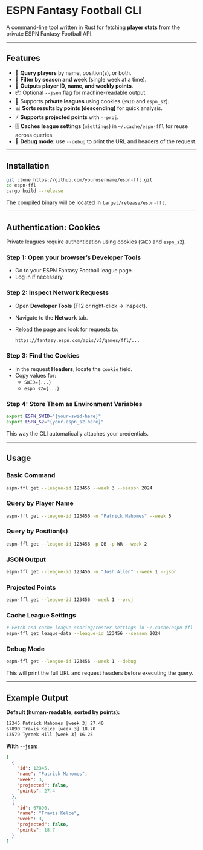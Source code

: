 # ESPN Fantasy Football CLI

A command-line tool written in Rust for fetching **player stats** from the private ESPN Fantasy Football API.

---

## Features

- 🔎 **Query players** by name, position(s), or both.  
- 📅 **Filter by season and week** (single week at a time).  
- 🏈 **Outputs player ID, name, and weekly points**.  
- 📦 Optional `--json` flag for machine-readable output.  
- 🔑 Supports **private leagues** using cookies (`SWID` and `espn_s2`).  
- 📊 **Sorts results by points (descending)** for quick analysis.  
- ⚡ **Supports projected points** with `--proj`.
- 🗄️ **Caches league settings** (`mSettings`) in `~/.cache/espn-ffl` for reuse across queries.  
- 🐞 **Debug mode**: use `--debug` to print the URL and headers of the request.

---

## Installation

```bash
git clone https://github.com/yourusername/espn-ffl.git
cd espn-ffl
cargo build --release
```

The compiled binary will be located in `target/release/espn-ffl`.

---

## Authentication: Cookies

Private leagues require authentication using cookies (`SWID` and `espn_s2`).  

### Step 1: Open your browser’s Developer Tools

- Go to your ESPN Fantasy Football league page.  
- Log in if necessary.  

### Step 2: Inspect Network Requests

- Open **Developer Tools** (F12 or right-click → Inspect).  
- Navigate to the **Network** tab.  
- Reload the page and look for requests to:

  ```bash
  https://fantasy.espn.com/apis/v3/games/ffl/...
  ```

### Step 3: Find the Cookies

- In the request **Headers**, locate the `cookie` field.  
- Copy values for:
  - `SWID={...}`  
  - `espn_s2={...}`  

### Step 4: Store Them as Environment Variables

```bash
export ESPN_SWID="{your-swid-here}"
export ESPN_S2="{your-espn_s2-here}"
```

This way the CLI automatically attaches your credentials.

---

## Usage

### Basic Command

```bash
espn-ffl get --league-id 123456 --week 3 --season 2024
```

### Query by Player Name

```bash
espn-ffl get --league-id 123456 -n "Patrick Mahomes" --week 5
```

### Query by Position(s)

```bash
espn-ffl get --league-id 123456 -p QB -p WR --week 2
```

### JSON Output

```bash
espn-ffl get --league-id 123456 -n "Josh Allen" --week 1 --json
```

### Projected Points

```bash
espn-ffl get --league-id 123456 --week 1 --proj
```

### Cache League Settings

```bash
# Fetch and cache league scoring/roster settings in ~/.cache/espn-ffl
espn-ffl get league-data --league-id 123456 --season 2024
```

### Debug Mode

```bash
espn-ffl get --league-id 123456 --week 1 --debug
```

This will print the full URL and request headers before executing the query.

---

## Example Output

**Default (human-readable, sorted by points):**

```bash
12345 Patrick Mahomes [week 3] 27.40
67890 Travis Kelce [week 3] 18.70
13579 Tyreek Hill [week 3] 16.25
```

**With `--json`:**

```json
[
  {
    "id": 12345,
    "name": "Patrick Mahomes",
    "week": 3,
    "projected": false,
    "points": 27.4
  },
  {
    "id": 67890,
    "name": "Travis Kelce",
    "week": 3,
    "projected": false,
    "points": 18.7
  }
]
```
